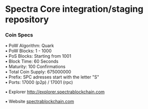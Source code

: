 Spectra Core integration/staging repository
=====================================

### Coin Specs

• PoW Algorithm: Quark  
• PoW Blocks: 1 - 1000  
• PoS Blocks: Starting from 1001  
• Block Time: 60 Seconds    
• Maturity: 100 Confirmations  
• Total Coin Supply: 675000000  
• Prefix: SPC adresses start with the letter "S"   
• Ports: 17000 (p2p) / 17001 (rpc)

• Explorer http://explorer.spectrablockchain.com

• Website [spectrablockchain.com](https://spectrablockchain.com)
